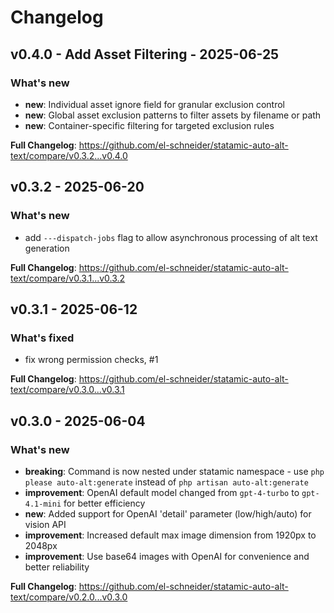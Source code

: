 # Changelog

## v0.4.0 - Add Asset Filtering - 2025-06-25

### What's new

- **new**: Individual asset ignore field for granular exclusion control
- **new**: Global asset exclusion patterns to filter assets by filename or path
- **new**: Container-specific filtering for targeted exclusion rules

**Full Changelog**: https://github.com/el-schneider/statamic-auto-alt-text/compare/v0.3.2...v0.4.0

## v0.3.2 - 2025-06-20

### What's new

- add `---dispatch-jobs` flag to allow asynchronous processing of alt text generation

**Full Changelog**: https://github.com/el-schneider/statamic-auto-alt-text/compare/v0.3.1...v0.3.2

## v0.3.1 - 2025-06-12

### What's fixed

- fix wrong permission checks, #1

**Full Changelog**: https://github.com/el-schneider/statamic-auto-alt-text/compare/v0.3.0...v0.3.1

## v0.3.0 - 2025-06-04

### What's new

- **breaking**: Command is now nested under statamic namespace - use `php please auto-alt:generate` instead of `php artisan auto-alt:generate`
- **improvement**: OpenAI default model changed from `gpt-4-turbo` to `gpt-4.1-mini` for better efficiency
- **new**: Added support for OpenAI 'detail' parameter (low/high/auto) for vision API
- **improvement**: Increased default max image dimension from 1920px to 2048px
- **improvement**: Use base64 images with OpenAI for convenience and better reliability

**Full Changelog**: https://github.com/el-schneider/statamic-auto-alt-text/compare/v0.2.0...v0.3.0
